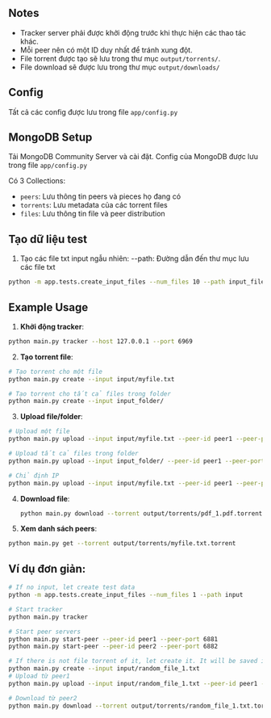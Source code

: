 ## Notes
- Tracker server phải được khởi động trước khi thực hiện các thao tác khác.
- Mỗi peer nên có một ID duy nhất để tránh xung đột.
- File torrent được tạo sẽ lưu trong thư mục `output/torrents/`.
- File download sẽ được lưu trong thư mục `output/downloads/`

## Config
Tất cả các config được lưu trong file `app/config.py`

## MongoDB Setup
Tải MongoDB Community Server và cài đặt.
Config của MongoDB được lưu trong file `app/config.py`

Có 3 Collections:
- `peers`: Lưu thông tin peers và pieces họ đang có
- `torrents`: Lưu metadata của các torrent files
- `files`: Lưu thông tin file và peer distribution

## Tạo dữ liệu test

1. Tạo các file txt input ngẫu nhiên:
--path: Đường dẫn đến thư mục lưu các file txt
```bash
python -m app.tests.create_input_files --num_files 10 --path input_files
```

<!-- 2. Tạo test data cho peer và lưu vào database:
```bash
# Sử dụng IP mặc định (Config.TRACKER_HOST)
python -m app.tests.create_test_data --peer-id peer_1 --input-dir input_files --port 6881

# Hoặc chỉ định IP cụ thể
python -m app.tests.create_test_data --peer-id peer_1 --input-dir input_files --port 6881 --ip 127.0.0.1
```

Ví dụ tạo test data cho nhiều peers:
```bash
python -m app.tests.create_test_data --peer-id peer_1 --input-dir input_peer_1 --port 6881
python -m app.tests.create_test_data --peer-id peer_2 --input-dir input_peer_2 --port 6882
python -m app.tests.create_test_data --peer-id peer_3 --input-dir input_peer_3 --port 6883
``` -->



## Example Usage

1. **Khởi động tracker**:
```bash
python main.py tracker --host 127.0.0.1 --port 6969
```

2. **Tạo torrent file**:
```bash
# Tạo torrent cho một file
python main.py create --input input/myfile.txt

# Tạo torrent cho tất cả files trong folder
python main.py create --input input_folder/
```

3. **Upload file/folder**:
```bash
# Upload một file
python main.py upload --input input/myfile.txt --peer-id peer1 --peer-port 6881

# Upload tất cả files trong folder
python main.py upload --input input_folder/ --peer-id peer1 --peer-port 6881

# Chỉ định IP
python main.py upload --input input/myfile.txt --peer-id peer1 --peer-port 6881 --peer-host 127.0.0.1
```

4. **Download file**:
   ```bash
   python main.py download --torrent output/torrents/pdf_1.pdf.torrent --output output/downloads/pdf_1.pdf --peer-id peer_2 --peer-port 6882
   ```

5. **Xem danh sách peers**:
```bash
python main.py get --torrent output/torrents/myfile.txt.torrent
```

## Ví dụ đơn giản:
```bash
# If no input, let create test data
python -m app.tests.create_input_files --num_files 1 --path input

# Start tracker
python main.py tracker

# Start peer servers
python main.py start-peer --peer-id peer1 --peer-port 6881
python main.py start-peer --peer-id peer2 --peer-port 6882

# If there is not file torrent of it, let create it. It will be saved in output/torrents/
python main.py create --input input/random_file_1.txt
# Upload từ peer1
python main.py upload --input input/random_file_1.txt --peer-id peer1 --peer-port 6881

# Download từ peer2 
python main.py download --torrent output/torrents/random_file_1.txt.torrent --output output/downloads/random_file_1.txt --peer-id peer2 --peer-port 6882
```


